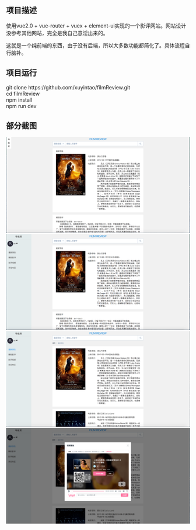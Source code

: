 
<h2>项目描述</h2>
	<p>使用vue2.0 + vue-router + vuex + element-ui实现的一个影评网站。网站设计没参考其他网站，完全是我自己意淫出来的。</p>
  	<p>这就是一个纯前端的东西，由于没有后端，所以大多数功能都简化了。具体流程自行脑补。</p>
<h2>项目运行</h2>
git clone https://github.com/xuyintao/filmReview.git<br/>
cd filmReview<br/>
npm install<br/>
npm run dev<br/>
<h2>部分截图</h2>
<img src="src/assets/images/01.png" alt=""/>
<img src="src/assets/images/02.png" alt=""/>
<img src="src/assets/images/03.png" alt=""/>
<img src="src/assets/images/04.png" alt=""/>
